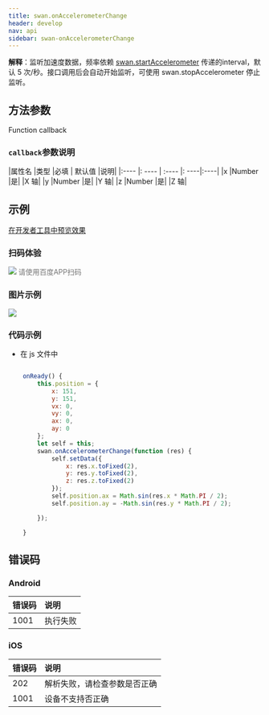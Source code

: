 ```yaml
---
title: swan.onAccelerometerChange
header: develop
nav: api
sidebar: swan-onAccelerometerChange
---
```



 

**解释**：监听加速度数据，频率依赖 [swan.startAccelerometer](https://smartprogram.baidu.com/docs/develop/api/device_sys/swan-startAccelerometer/) 传递的interval，默认 5 次/秒。接口调用后会自动开始监听，可使用 swan.stopAccelerometer 停止监听。

 
## 方法参数 

Function callback

###  `callback`参数说明  

|属性名 |类型  |必填 | 默认值 |说明|
|:---- |: ---- | :---- |: ----|:----|
|x |Number |是| |X 轴|
|y |Number |是| |Y 轴|
|z |Number |是| |Z 轴|
## 示例

<a href="swanide://fragment/0ed5fe5e4d0957055cd7669fd83612731569478872196" title="在开发者工具中预览效果" target="_self">在开发者工具中预览效果</a>

### 扫码体验

<div class='scan-code-container'>
    <img src="https://b.bdstatic.com/miniapp/assets/images/doc_demo/getGravity.png" class="demo-qrcode-image" />
    <font color=#777 12px>请使用百度APP扫码</font>
</div>




### 图片示例
<div class="m-doc-custom-examples">
    <div class="m-doc-custom-examples-correct">
        <img src="https://b.bdstatic.com/miniapp/images/onAccelerometerChange.gif">
    </div>
    <div class="m-doc-custom-examples-correct">
        <img src=" ">
    </div>
    <div class="m-doc-custom-examples-correct">
        <img src=" ">
    </div>     
</div>

###  代码示例 



* 在 js 文件中

```javascript

    onReady() {
        this.position = {
            x: 151,
            y: 151,
            vx: 0,
            vy: 0,
            ax: 0,
            ay: 0
        };
        let self = this;
        swan.onAccelerometerChange(function (res) {
            self.setData({
                x: res.x.toFixed(2),
                y: res.y.toFixed(2),
                z: res.z.toFixed(2)
            });
            self.position.ax = Math.sin(res.x * Math.PI / 2);
            self.position.ay = -Math.sin(res.y * Math.PI / 2);

        });

    }
```
 
##  错误码
###  Android

|错误码|说明|
|:--|:--|
|1001|执行失败   |

###  iOS

|错误码|说明|
|:--|:--|
|202|解析失败，请检查参数是否正确      |
|1001|设备不支持否正确      |
